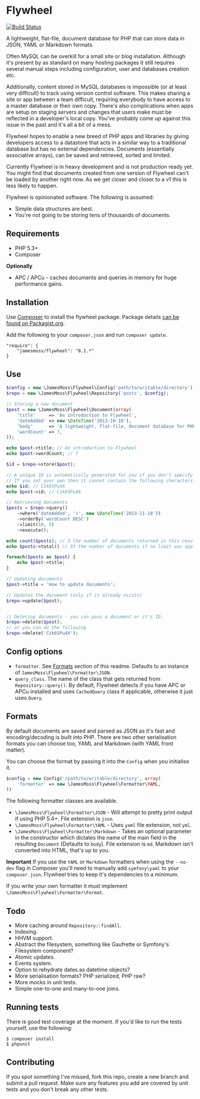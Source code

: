 # Flywheel

[![Build Status](https://travis-ci.org/jamesmoss/flywheel.png?branch=master)](https://travis-ci.org/jamesmoss/flywheel)

A lightweight, flat-file, document database for PHP that can store data in JSON, YAML or Markdown formats.

Often MySQL can be overkill for a small site or blog installation. Although it's present by as standard
on many hosting packages it still requires several manual steps including configuration, user and databases 
creation etc.

Additionally, content stored in MySQL databases is impossible (or at least very 
difficult) to track using version control software. This makes sharing a site or app 
between a team difficult, requiring everybody to have access to a master database or
their own copy. There's also complications when apps are setup on staging servers
and changes that users make must be reflected in a developer's local copy.
You've probably come up against this issue in the past and it's all a bit of a mess.

Flywheel hopes to enable a new breed of PHP apps and libraries by giving developers access
to a datastore that acts in a similar way to a traditional database but has no
external dependencies. Documents (essentially associative arrays), can be saved and retrieved,
sorted and limited.

Currently Flywheel is in heavy development and is not production ready yet. You might find
that documents created from one version of Flywheel can't be loaded by another right now.
As we get closer and closer to a v1 this is less likely to happen.

Flywheel is opinionated software. The following is assumed:

- Simple data structures are best.
- You're not going to be storing tens of thousands of documents.

## Requirements

- PHP 5.3+
- Composer

**Optionally**

- APC / APCu - caches documents and queries in memory for huge performance gains. 

## Installation

Use [Composer](http://getcomposer.org/) to install the flywheel package. Package details [can be found on Packagist.org](https://packagist.org/packages/jamesmoss/flywheel).

Add the following to your `composer.json` and run `composer update`.

    "require": {
        "jamesmoss/flywheel": "0.1.*"
    }

## Use

```php
$config = new \JamesMoss\Flywheel\Config('path/to/writable/directory');
$repo = new \JamesMoss\Flywheel\Repository('posts', $config);

// Storing a new document
$post = new \JamesMoss\Flywheel\Document(array(
    'title'     => 'An introduction to Flywheel',
    'dateAdded' => new \DateTime('2013-10-10'),
    'body'      => 'A lightweight, flat-file, document database for PHP...',
    'wordCount' => 7,
));

echo $post->title; // An introduction to Flywheel
echo $post->wordCount; // 7

$id = $repo->store($post);

// A unique ID is automatically generated for you if you don't specify your own when saving
// If you set your own then it cannot contain the following characters: / ? * : ; { } \ or newline
echo $id; // Czk6SPu4X
echo $post->id; // Czk6SPu4X

// Retrieving documents
$posts = $repo->query()
    ->where('dateAdded', '>', new \DateTime('2013-11-18'))
    ->orderBy('wordCount DESC')
    ->limit(10, 5)
    ->execute();

echo count($posts); // 5 the number of documents returned in this result
echo $posts->total() // 33 the number of documents if no limit was applied. Useful for pagination.

foreach($posts as $post) {
    echo $post->title;
}

// Updating documents
$post->title = 'How to update documents';

// Updates the document (only if it already exists)
$repo->update($post);


// Deleting documents - you can pass a document or it's ID.
$repo->delete($post);
// or you can do the following
$repo->delete('Czk6SPu4X');

```

## Config options

 - `formatter`. See [Formats](https://github.com/jamesmoss/flywheel#formats) section of this readme. Defaults to an 
   instance of `JamesMoss\Flywheel\Formatter\JSON`.
 - `query_class`. The name of the class that gets returned from `Repository::query()`. By default, Flywheel detects 
    if you have APC or APCu installed and uses `CachedQuery` class if applicable, otherwise it just uses `Query`.

## Formats

By default documents are saved and parsed as JSON as it's fast and encoding/decoding is built into PHP.
There are two other serialisation formats you can choose too, YAML and Markdown (with YAML front matter).

You can choose the format by passing it into the `Config` when you initialise it.

```php
$config = new Config('/path/to/writable/directory', array(
    'formatter' => new \JamesMoss\Flywheel\Formatter\YAML,
))
```

The following formatter classes are available.

 - `\JamesMoss\Flywheel\Formatter\JSON` - Will attempt to pretty print output if using PHP 5.4+. File extension is `json`.
 - `\JamesMoss\Flywheel\Formatter\YAML` - Uses `yaml` file extension, not `yml`. 
 - `\JamesMoss\Flywheel\Formatter\Markdown` - Takes an optional parameter in the constructor which dictates 
    the name of the main field in the resulting `Document` (Defaults to `body`). File extension is `md`. Markdown isn't
    converted into HTML, that's up to you.

**Important** If you use the `YAML` or `Markdown` formatters when using the `--no-dev` flag in Composer you'll need 
to manually add `symfony\yaml` to your `composer.json`. Flywheel tries to keep it's dependencies to a minimum.

If you write your own formatter it must implement `\JamesMoss\Flywheel\Formatter\Format`.

## Todo

- More caching around `Repository::findAll`.
- Indexing.
- HHVM support.
- Abstract the filesystem, something like Gaufrette or Symfony's Filesystem component?
- Atomic updates.
- Events system.
- Option to rehydrate dates as datetime objects?
- More serialisation formats? PHP serialized, PHP raw?
- More mocks in unit tests.
- Simple one-to-one and many-to-one joins.

## Running tests

There is good test coverage at the moment. If you'd like to run the tests yourself, use the following:

    $ composer install
    $ phpunit

## Contributing

If you spot something I've missed, fork this repo, create a new branch and submit a pull request. Make sure any features you add are covered by unit tests and you don't break any other tests.
